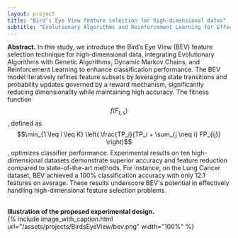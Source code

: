 ```yaml
---
layout: project
title: "Bird’s Eye View feature selection for high-dimensional datas"	
subtitle: "Evolutionary Algorithms and Reinforcement Learning for Effective High-Dimensional Feature Selection"
---
```

<script src="https://cdn.mathjax.org/mathjax/latest/MathJax.js?config=TeX-AMS-MML_HTMLorMML" type="text/javascript"></script>

**Abstract.**
In this study, we introduce the Bird’s Eye View (BEV) feature selection technique for high-dimensional data, integrating Evolutionary Algorithms with Genetic Algorithms, Dynamic Markov Chains, and Reinforcement Learning to enhance classification performance. The BEV model iteratively refines feature subsets by leveraging state transitions and probability updates governed by a reward mechanism, significantly reducing dimensionality while maintaining high accuracy. The fitness function $$f(F_{t,s})$$, defined as $$\min_{1 \leq i \leq K} \left( \frac{TP_i}{TP_i + \sum_{j \neq i} FP_{ij}} \right)$$, optimizes classifier performance. Experimental results on ten high-dimensional datasets demonstrate superior accuracy and feature reduction compared to state-of-the-art methods. For instance, on the Lung Cancer dataset, BEV achieved a 100\% classification accuracy with only 12.1 features on average. These results underscore BEV's potential in effectively handling high-dimensional feature selection problems.
<br/> &nbsp;&nbsp;&nbsp;&nbsp;
<!-- In this work, we propose a new experimental design for testing whether SUTVA holds, without making any assumptions on how treatment effects may spill over between the treatment and the control group.
To achieve this, we simultaneously run both a completely randomized and a cluster-based randomized experiment, and then we compare the difference of the resulting estimates. We present a statistical test for measuring the significance of this difference and offer theoretical bounds on the Type I error rate.
<br/> &nbsp;&nbsp;&nbsp;&nbsp;
We provide practical guidelines for implementing our methodology on large-scale experimentation platforms.
Importantly, the proposed methodology can be applied to settings in which a network is not necessarily observed but, if available, can be used in the analysis.
Finally, we deploy this design to LinkedIn's experimentation platform and apply it to two online experiments, highlighting the presence of network effects and bias in standard A/B testing approaches in a real-world setting. -->

<!-- This work is part of a two-paper series.
In the <a href="https://arxiv.org/abs/1704.01190" target="_blank">first paper</a> we introduce the methodology and main theoretical results and
in the <a href="{{ '/assets/publications/2017_detecting_network_effects/paper.pdf' | prepend: site.baseurl }}" target="_blank">second paper</a> we present implementation guidelines for using the methodology on large-scale experimentation platforms. -->

**Illustration of the proposed experimental design.** <br/>
{%
	include image_with_caption.html
	url="/assets/projects/BirdsEyeView/bev.png"
	width="100%"
%}
